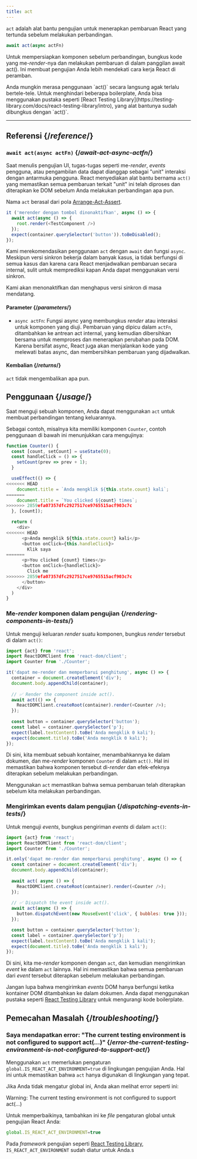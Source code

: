 ```yaml
---
title: act
---
```


<Intro>

`act` adalah alat bantu pengujian untuk menerapkan pembaruan React yang tertunda sebelum melakukan perbandingan.

```js
await act(async actFn)
```

</Intro>

Untuk mempersiapkan komponen sebelum perbandingan, bungkus kode yang me-*render*-nya dan melakukan pembaruan di dalam panggilan await act(). Ini membuat pengujian Anda lebih mendekati cara kerja React di peramban.

<Note>
Anda mungkin merasa penggunaan `act()` secara langsung agak terlalu bertele-tele. Untuk menghindari beberapa boilerplate, Anda bisa menggunakan pustaka seperti [React Testing Library](https://testing-library.com/docs/react-testing-library/intro), yang alat bantunya sudah dibungkus dengan `act()`.
</Note>


<InlineToc />

---

## Referensi {/*reference*/}

### `await act(async actFn)` {/*await-act-async-actfn*/}

Saat menulis pengujian UI, tugas-tugas seperti me-*render*, *events* pengguna, atau pengambilan data dapat dianggap sebagai "unit" interaksi dengan antarmuka pengguna. React menyediakan alat bantu bernama `act()` yang memastikan semua pembaruan terkait "unit" ini telah diproses dan diterapkan ke DOM sebelum Anda melakukan perbandingan apa pun.

Nama `act` berasal dari pola [Arrange-Act-Assert](https://wiki.c2.com/?ArrangeActAssert).

```js {2,4}
it ('merender dengan tombol dinonaktifkan', async () => {
  await act(async () => {
    root.render(<TestComponent />)
  });
  expect(container.querySelector('button')).toBeDisabled();
});
```

<Note>

Kami merekomendasikan penggunaan `act` dengan `await` dan fungsi `async`. Meskipun versi sinkron bekerja dalam banyak kasus, ia tidak berfungsi di semua kasus dan karena cara React menjadwalkan pembaruan secara internal, sulit untuk memprediksi kapan Anda dapat menggunakan versi sinkron.

Kami akan menonaktifkan dan menghapus versi sinkron di masa mendatang.

</Note>

#### Parameter {/*parameters*/}

* `async actFn`: Fungsi async yang membungkus *render* atau interaksi untuk komponen yang diuji. Pembaruan yang dipicu dalam `actFn`, ditambahkan ke antrean act internal, yang kemudian dibersihkan bersama untuk memproses dan menerapkan perubahan pada DOM. Karena bersifat async, React juga akan menjalankan kode yang melewati batas async, dan membersihkan pembaruan yang dijadwalkan.

#### Kembalian {/*returns*/}

`act` tidak mengembalikan apa pun.

## Penggunaan {/*usage*/}

Saat menguji sebuah komponen, Anda dapat menggunakan `act` untuk membuat perbandingan tentang keluarannya.

Sebagai contoh, misalnya kita memiliki komponen `Counter`, contoh penggunaan di bawah ini menunjukkan cara mengujinya:

```js
function Counter() {
  const [count, setCount] = useState(0);
  const handleClick = () => {
    setCount(prev => prev + 1);
  }

  useEffect(() => {
<<<<<<< HEAD
    document.title = `Anda mengklik ${this.state.count} kali`;
=======
    document.title = `You clicked ${count} times`;
>>>>>>> 2859efa07357dfc2927517ce9765515acf903c7c
  }, [count]);

  return (
    <div>
<<<<<<< HEAD
      <p>Anda mengklik ${this.state.count} kali</p>
      <button onClick={this.handleClick}>
        Klik saya
=======
      <p>You clicked {count} times</p>
      <button onClick={handleClick}>
        Click me
>>>>>>> 2859efa07357dfc2927517ce9765515acf903c7c
      </button>
    </div>
  )
}
```

### Me-*render* komponen dalam pengujian {/*rendering-components-in-tests*/}

Untuk menguji keluaran *render* suatu komponen, bungkus *render* tersebut di dalam `act()`:

```js  {10,12}
import {act} from 'react';
import ReactDOMClient from 'react-dom/client';
import Counter from './Counter';

it('dapat me-render dan memperbarui penghitung', async () => {
  container = document.createElement('div');
  document.body.appendChild(container);
  
  // ✅ Render the component inside act().
  await act(() => {
    ReactDOMClient.createRoot(container).render(<Counter />);
  });
  
  const button = container.querySelector('button');
  const label = container.querySelector('p');
  expect(label.textContent).toBe('Anda mengklik 0 kali');
  expect(document.title).toBe('Anda mengklik 0 kali');
});
```

Di sini, kita membuat sebuah kontainer, menambahkannya ke dalam dokumen, dan me-*render* komponen `Counter` di dalam `act()`. Hal ini memastikan bahwa komponen tersebut di-*render* dan efek-efeknya diterapkan sebelum melakukan perbandingan.

Menggunakan `act` memastikan bahwa semua pembaruan telah diterapkan sebelum kita melakukan perbandingan.

### Mengirimkan events dalam pengujian {/*dispatching-events-in-tests*/}

Untuk menguji *events*, bungkus pengiriman *events* di dalam `act()`: 

```js {14,16}
import {act} from 'react';
import ReactDOMClient from 'react-dom/client';
import Counter from './Counter';

it.only('dapat me-render dan memperbarui penghitung', async () => {
  const container = document.createElement('div');
  document.body.appendChild(container);
  
  await act( async () => {
    ReactDOMClient.createRoot(container).render(<Counter />);
  });
  
  // ✅ Dispatch the event inside act().
  await act(async () => {
    button.dispatchEvent(new MouseEvent('click', { bubbles: true }));
  });

  const button = container.querySelector('button');
  const label = container.querySelector('p');
  expect(label.textContent).toBe('Anda mengklik 1 kali');
  expect(document.title).toBe('Anda mengklik 1 kali');
});
```

Di sini, kita me-*render* komponen dengan `act`, dan kemudian mengirimkan *event* ke dalam `act` lainnya. Hal ini memastikan bahwa semua pembaruan dari *event* tersebut diterapkan sebelum melakukan perbandingan.

<Pitfall>

Jangan lupa bahwa mengirimkan *events* DOM hanya berfungsi ketika kontainer DOM ditambahkan ke dalam dokumen. Anda dapat menggunakan pustaka seperti [React Testing Library](https://testing-library.com/docs/react-testing-library/intro) untuk mengurangi kode boilerplate.

</Pitfall>

## Pemecahan Masalah {/*troubleshooting*/}

### Saya mendapatkan error: "The current testing environment is not configured to support act(...)" {/*error-the-current-testing-environment-is-not-configured-to-support-act*/}

Menggunakan `act` memerlukan pengaturan `global.IS_REACT_ACT_ENVIRONMENT=true` di lingkungan pengujian Anda. Hal ini untuk memastikan bahwa `act` hanya digunakan di lingkungan yang tepat.

Jika Anda tidak mengatur global ini, Anda akan melihat error seperti ini:

<ConsoleBlock level="error">

Warning: The current testing environment is not configured to support act(...)

</ConsoleBlock>

Untuk memperbaikinya, tambahkan ini ke *file* pengaturan global untuk pengujian React Anda:

```js
global.IS_REACT_ACT_ENVIRONMENT=true
```

<Note>

Pada *framework* pengujian seperti [React Testing Library](https://testing-library.com/docs/react-testing-library/intro), `IS_REACT_ACT_ENVIRONMENT` sudah diatur untuk Anda.s

</Note>
